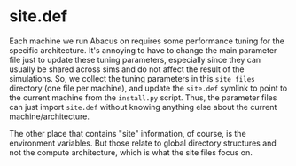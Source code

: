 # site.def

Each machine we run Abacus on requires some performance
tuning for the specific architecture.  It's annoying to
have to change the main parameter file just to update
these tuning parameters, especially since they can usually
be shared across sims and do not affect the result of the
simulations.  So, we collect the tuning parameters
in this `site_files` directory (one file per machine),
and update the `site.def` symlink to point to the current
machine from the `install.py` script.  Thus, the parameter
files can just import `site.def` without knowing anything
else about the current machine/architecture.

The other place that contains "site" information, of course,
is the environment variables.  But those relate to global
directory structures and not the compute architecture,
which is what the site files focus on.
